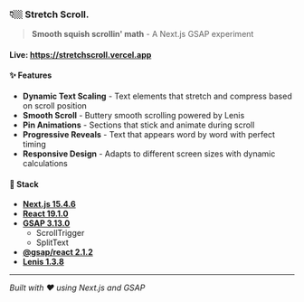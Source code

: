 ### 👇🏼 Stretch Scroll. 
> **Smooth squish scrollin' math** - A Next.js GSAP experiment
#### Live: https://stretchscroll.vercel.app

#### ✨ Features

- **Dynamic Text Scaling** - Text elements that stretch and compress based on scroll position
- **Smooth Scroll** - Buttery smooth scrolling powered by Lenis
- **Pin Animations** - Sections that stick and animate during scroll
- **Progressive Reveals** - Text that appears word by word with perfect timing
- **Responsive Design** - Adapts to different screen sizes with dynamic calculations

#### 🚀 Stack

- **[Next.js 15.4.6](https://nextjs.org/)** 
- **[React 19.1.0](https://react.dev/)**
- **[GSAP 3.13.0](https://gsap.com/)** 
  - ScrollTrigger
  - SplitText 
- **[@gsap/react 2.1.2](https://gsap.com/docs/v3/React/)** 
- **[Lenis 1.3.8](https://lenis.studiofreight.com/)**

---

*Built with ❤️ using Next.js and GSAP*